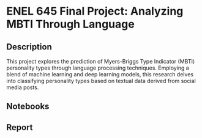# ENEL 645 Final Project: Analyzing MBTI Through Language

## Description

This project explores the prediction of Myers-Briggs Type Indicator (MBTI) personality types through language processing techniques. Employing a blend of machine learning and deep learning models, this research delves into classifying personality types based on textual data derived from social media posts.

## Notebooks

## Report
